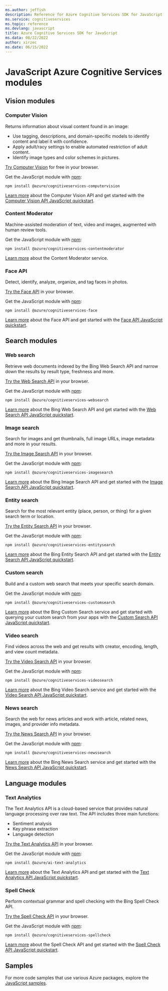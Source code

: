 ```yaml
---
ms.author: jeffish
description: Reference for Azure Cognitive Services SDK for JavaScript
ms.service: cognitiveservices
ms.topic: reference
ms.devlang: javascript
title: Azure Cognitive Services SDK for JavaScript
ms.data: 08/22/2022
author: xirzec
ms.date: 06/15/2022
---
```

# JavaScript Azure Cognitive Services modules

## Vision modules

### Computer Vision 

Returns information about visual content found in an image:

- Use tagging, descriptions, and domain-specific models to identify content and label it with confidence.
- Apply adult/racy settings to enable automated restriction of adult content.
- Identify image types and color schemes in pictures.

[Try Computer Vision](https://azure.microsoft.com/services/cognitive-services/computer-vision/) for free in your browser.

Get the JavaScript module with [npm](https://www.npmjs.com/package/@azure/cognitiveservices-computervision):

```
npm install @azure/cognitiveservices-computervision
```

[Learn more](/azure/cognitive-services/computer-vision/home) about the Computer Vision API and get started with the [Computer Vision API JavaScript quickstart](/azure/cognitive-services/Computer-vision/quickstarts-sdk/client-library?pivots=programming-language-javascript).

### Content Moderator

Machine-assisted moderation of text, video and images, augmented with human review tools.

Get the JavaScript module with [npm](https://www.npmjs.com/package/@azure/cognitiveservices-contentmoderator):

```
npm install @azure/cognitiveservices-contentmoderator
```

[Learn more](/azure/cognitive-services/content-moderator/overview) about the Content Moderator service.

### Face API

Detect, identify, analyze, organize, and tag faces in photos. 

[Try the Face API](https://azure.microsoft.com/services/cognitive-services/face/) in your browser.

Get the JavaScript module with [npm](https://www.npmjs.com/package/@azure/cognitiveservices-face):

```
npm install @azure/cognitiveservices-face
```

[Learn more](/azure/cognitive-services/face/overview) about the Face API and get started with the [Face API JavaScript quickstart](/azure/cognitive-services/Face/quickstarts/JavaScript).

## Search modules

### Web search

Retrieve web documents indexed by the Bing Web Search API and narrow down the results by result type, freshness and more. 

[Try the Web Search API](https://azure.microsoft.com/services/cognitive-services/bing-web-search-api/) in your browser.

Get the JavaScript module with [npm](https://www.npmjs.com/package/@azure/cognitiveservices-websearch):

```
npm install @azure/cognitiveservices-websearch
```

[Learn more](/azure/cognitive-services/bing-web-search/overview) about the Bing Web Search API and get started with the [Web Search API JavaScript quickstart](/azure/cognitive-services/bing-web-search/quickstarts/client-libraries?pivots=programming-language-javascript).

### Image search

Search for images and get thumbnails, full image URLs, image metadata and more in your results.

[Try the Image Search API](https://azure.microsoft.com/services/cognitive-services/bing-image-search-api/) in your browser.

Get the JavaScript module with [npm](https://www.npmjs.com/package/@azure/cognitiveservices-imagesearch):

```
npm install @azure/cognitiveservices-imagesearch
```

[Learn more](/azure/cognitive-services/bing-image-search/overview) about the Bing Image Search API and get started with the [Image Search API JavaScript quickstart](/azure/cognitive-services/bing-image-search/quickstarts/client-libraries?pivots=programming-language-javascript).


### Entity search

Search for the most relevant entity (place, person, or thing) for a given search term or location.

[Try the Entity Search API](https://azure.microsoft.com/services/cognitive-services/bing-entity-search-api/) in your browser.

Get the JavaScript module with [npm](https://www.npmjs.com/package/@azure/cognitiveservices-entitysearch):

```
npm install @azure/cognitiveservices-entitysearch
```

[Learn more](/azure/cognitive-services/bing-entities-search/search-the-web) about the Bing Entity Search API and get started with the [Entity Search API JavaScript quickstart](/azure/cognitive-services/bing-entities-search/quickstarts/client-libraries?pivots=programming-language-javascript).

### Custom search

Build and a custom web search that meets your specific search domain.

Get the JavaScript module with [npm](https://www.npmjs.com/package/@azure/cognitiveservices-customsearch):

```
npm install @azure/cognitiveservices-customsearch
```

[Learn more](/azure/cognitive-services/bing-custom-search/) about the Bing Custom Search service and get started with querying your custom search from your apps with the [Custom Search API JavaScript quickstart](/azure/cognitive-services/bing-custom-search/call-endpoint-nodejs).

### Video search

Find videos across the web and get results with creator, encoding, length, and view count metadata.

[Try the Video Search API](https://azure.microsoft.com/services/cognitive-services/bing-video-search-api/) in your browser.

Get the JavaScript module with [npm](https://www.npmjs.com/package/@azure/cognitiveservices-videosearch):

```
npm install @azure/cognitiveservices-videosearch
```

[Learn more](/azure/cognitive-services/bing-video-search/search-the-web) about the Bing Video Search service and get started with the [Video Search API JavaScript quickstart](/azure/cognitive-services/Bing-Video-Search/quickstarts/client-libraries?pivots=programming-language-javascript).


### News search

Search the web for news articles and work with article, related news, images, and provider info metadata.

[Try the News Search API](https://azure.microsoft.com/services/cognitive-services/bing-news-search-api/) in your browser.

Get the JavaScript module with [npm](https://www.npmjs.com/package/@azure/cognitiveservices-newssearch):

```
npm install @azure/cognitiveservices-newssearch
```

[Learn more](/azure/cognitive-services/bing-news-search/search-the-web) about the Bing News Search service and get started with the [News Search API JavaScript quickstart](/azure/cognitive-services/bing-news-search/quickstarts/client-libraries?pivots=programming-language-javascript).


## Language modules

### Text Analytics 

The Text Analytics API is a cloud-based service that provides natural language processing over raw text. The API includes three main functions:

- Sentiment analysis
- Key phrase extraction
- Language detection

[Try the Text Analytics API](https://azure.microsoft.com/services/cognitive-services/text-analytics/) in your browser.

Get the JavaScript module with [npm](https://www.npmjs.com/package/@azure/ai-text-analytics):

```
npm install @azure/ai-text-analytics
```

[Learn more](/azure/cognitive-services/text-analytics/overview) about the Text Analytics API and get started with the [Text Analytics API JavaScript quickstart](/azure/cognitive-services/text-analytics/quickstarts/text-analytics-sdk?tabs=version-3&pivots=programming-language-javascript).


### Spell Check

Perform contextual grammar and spell checking with the Bing Spell Check API.

[Try the Spell Check API](https://azure.microsoft.com/services/cognitive-services/spell-check/) in your browser.

Get the JavaScript module with [npm](https://www.npmjs.com/package/@azure/cognitiveservices-spellcheck):

```
npm install @azure/cognitiveservices-spellcheck
```

[Learn more](/azure/cognitive-services/bing-spell-check/proof-text) about the Spell Check API and get started with the [Spell Check API JavaScript quickstart](/azure/cognitive-services/bing-spell-check/quickstarts/nodejs).

## Samples

For more code samples that use various Azure packages, explore the [JavaScript samples](https://docs.microsoft.com/samples/browse/?languages=javascript).